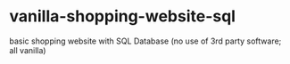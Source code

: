 # vanilla-shopping-website-sql
basic shopping website with SQL Database (no use of 3rd party software; all vanilla)
